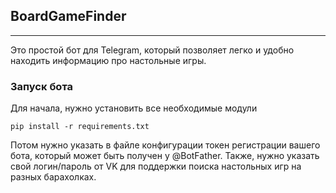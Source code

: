 ## BoardGameFinder

---

Это простой бот для Telegram, который позволяет легко и удобно находить информацию про настольные игры.

### Запуск бота

Для начала, нужно установить все необходимые модули
```shell
pip install -r requirements.txt
```
Потом нужно указать в файле конфигурации токен регистрации вашего бота, который может быть получен у @BotFather.
Также, нужно указать свой логин/пароль от VK для поддержки поиска настольных игр на разных барахолках.